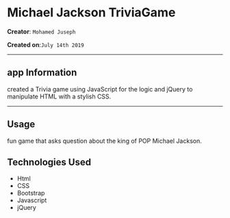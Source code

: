 # Michael Jackson TriviaGame

**Creator**: `Mohamed Juseph`

**Created on**:`July 14th 2019`

- - -

## app Information
created a Trivia game using JavaScript for the logic and jQuery to manipulate HTML with a stylish CSS.

- - - 

## Usage 
fun game that asks question about the king of POP Michael Jackson.

## Technologies Used

- Html
- CSS
- Bootstrap
- Javascript
- jQuery
